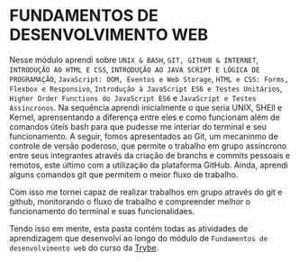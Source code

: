 # FUNDAMENTOS DE DESENVOLVIMENTO WEB

Nesse módulo aprendi sobre `UNIX & BASH`, `GIT, GITHUB & INTERNET`, `INTRODUÇÃO AO HTML E CSS`, `INTRODUÇÃO AO JAVA SCRIPT E LÓGICA DE PROGRAMAÇÃO`, `JavaScript: DOM, Eventos e Web Storage`, `HTML e CSS: Forms, Flexbox e Responsivo`, `Introdução à JavaScript ES6 e Testes Unitários`, `Higher Order Functions do JavaScript ES6` e `JavaScript e Testes Assíncronos`. Na sequência aprendi inicialmente o que seria UNIX, SHEll e Kernel, aprensentando a diferença entre eles e como funcionam além de comandos úteis bash para que pudesse me interiar do terminal e seu funcionamento. A seguir, fomos apresentados ao Git, um mecaninmo de controle de versão poderoso, que permite o trabalho em grupo assíncrono entre seus integrantes através da criação de branchs e commits pessoais e remotos, este último com a utilização da plataforma GitHub. Ainda, aprendi alguns comandos git que permitem o meior fluxo de trabalho.

Com isso me tornei capaz de realizar trabalhos em grupo através do git e github, monitorando o fluxo de trabalho e compreender melhor o funcionamento do terminal e suas funcionalidaes.

Tendo isso em mente, esta pasta contém todas as atividades de aprendizagem que desenvolvi ao longo do módulo de `Fundamentos de desenvolvimento web` do curso da [Trybe](https://www.betrybe.com/).